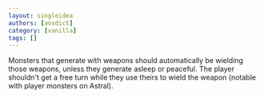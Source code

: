 ```yaml
---
layout: singleidea
authors: [aosdict]
category: [vanilla]
tags: []
---
```

Monsters that generate with weapons should automatically be wielding those weapons, unless they generate asleep or peaceful. The player shouldn't get a free turn while they use theirs to wield the weapon (notable with player monsters on Astral).
